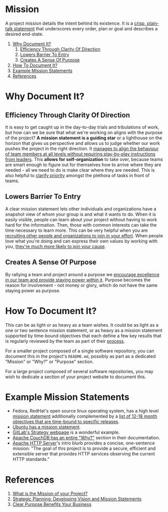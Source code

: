 # Mission

A project mission details the intent behind its existence. It is a [crisp,
plain-talk statement][what-mission] that underscores every order, plan or goal and
describes a desired end-state.

1. [Why Document It?](#why-document-it)
    1. [Efficiency Through Clarity Of
       Direction](#efficiency-through-clarity-of-direction)
    2. [Lowers Barrier To Entry](#lowers-barrier-to-entry)
    3. [Creates A Sense Of Purpose](#creates-a-sense-of-purpose)
2. [How To Document It?](#how-to-document-it)
3. [Example Mission Statements](#example-mission-statements)
4. [References](#references)

# Why Document It?

## Efficiency Through Clarity Of Direction

It is easy to get caught up in the day-to-day trials and tribulations of work,
but how can we be sure that what we're working on aligns with the purpose of the
project? **A mission statement is a guiding star** or a lighthouse on the horizon
that gives us perspective and allows us to judge whether our work pushes the
project in the right direction. It [manages to align the behaviour of team members
at all levels without requiring play-by-play instructions from
leaders][what-mission]. This **allows for self-organization** to take over, because
teams are smart enough to figure out for themselves how to arrive where they are
needed - all we need to do is make clear where they are needed. This is also
helpful to [clarify priority][strategic-planning] amongst the plethora of tasks
in front of teams.

## Lowers Barrier To Entry

A clear mission statement lets other individuals and organizations have a snapshot
view of whom your group is and what it wants to do. When it is easily visible,
people can learn about your project without having to work hard for the information.
Then, those with common interests can take the time necessary to learn more. This
can be very helpful when you are [recruiting other people and organizations to join
in your effort][strategic-planning]. When people love what you're doing and can
express their own values by working with you, [they're much more likely to join
your cause][purpose].

## Creates A Sense Of Purpose

By rallying a team and project around a purpose we [encourage excellence in our
team and provide staying power within it][purpose]. Purpose becomes the reason
for involvement - not money or glory, which do not have the same staying power
as purpose.

# How To Document It?

This can be as light or as heavy as a team wishes. It could be as light as a one
or two sentence mission statement, or as heavy as a mission statement supported
by time-bound objectives that each define a few key results that is regularly
reviewed by the team as part of their [process](Process.md).

For a smaller project composed of a single software repository, you can
document this in the project's `README.md`, possibly as part as a dedicated
"Mission" or "Why?" or "Purpose" section.

For a large project composed of several software repositories, you may wish to
dedicate a section of your project website to document this.

# Example Mission Statements

- Fedora, RedHat's open source linux operating system, has a high level [mission
    statement][fedora-mission] additionally complemented by a [list of 12-18 month
    objectives that are time-bound to specific releases][fedora-objectives].
- [Ubuntu has a mission statement][ubuntu-mission].
- [GitLab's Strategy webpage][gitlab-strategy] is a wonderful example.
- [Apache CouchDB has an entire "Why?"][couchdb-why] section in their
    documentation.
- [Apache HTTP Server][apache-http]'s intro blurb provides a concise,
    one-sentence mission: "The goal of this project is to provide a secure,
    efficient and extensible server that provides HTTP services observing the
    current HTTP standards."

# References

1. [What is the Mission of your Project?][what-mission]
2. [Strategic Planning: Developing Vision and Mission
   Statements][strategic-planning]
3. [Clear Purpose Benefits Your Business][purpose]

[what-mission]: https://www.projectsmart.co.uk/what-is-the-mission-of-your-project.php
[strategic-planning]: https://ctb.ku.edu/en/table-of-contents/structure/strategic-planning/vision-mission-statements/main
[purpose]: https://www.entrepreneur.com/article/272597
[fedora-mission]: https://docs.fedoraproject.org/en-US/project/#_our_mission
[fedora-objectives]: https://docs.fedoraproject.org/en-US/project/objectives
[ubuntu-mission]: https://www.ubuntu.com/community/mission
[gitlab-strategy]: https://about.gitlab.com/strategy
[couchdb-why]: http://docs.couchdb.org/en/stable/intro/why.html
[apache-http]: https://projects.apache.org/project.html
